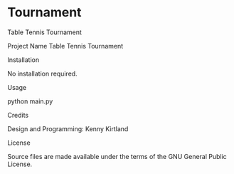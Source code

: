# Tournament
Table Tennis Tournament

Project Name Table Tennis Tournament

Installation

No installation required.

Usage

python main.py

Credits

Design and Programming: Kenny Kirtland

License

Source files are made available under the terms of the GNU General Public License.
